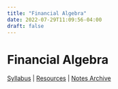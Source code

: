 ```yaml
---
title: "Financial Algebra"
date: 2022-07-29T11:09:56-04:00
draft: false
---
```


# Financial Algebra
[Syllabus](/syllabus/MFL_Syllabus.pdf) | [Resources]() | [Notes Archive](/notes/period7)
